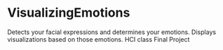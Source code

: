# VisualizingEmotions
Detects your facial expressions and determines your emotions. Displays visualizations based on those emotions. HCI class Final Project
